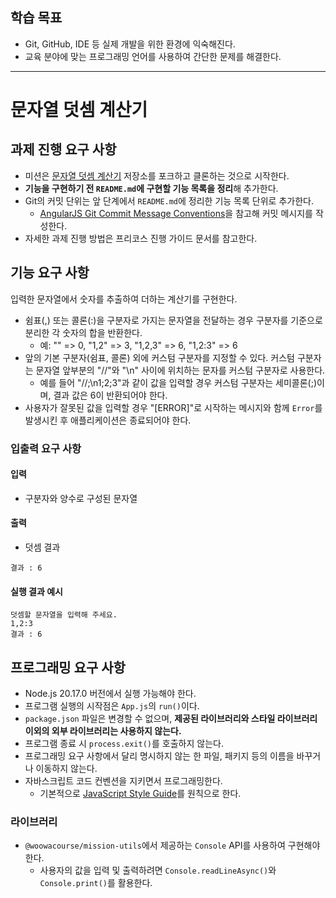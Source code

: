 <div class="MissionView_mission-viewer-body__OXsxc markdown-body"><h2>학습 목표</h2><ul><li>Git, GitHub, IDE 등 실제 개발을 위한 환경에 익숙해진다.</li><li>교육 분야에 맞는 프로그래밍 언어를 사용하여 간단한 문제를 해결한다.</li></ul><hr><h1>문자열 덧셈 계산기</h1><h2>과제 진행 요구 사항</h2><ul><li>미션은 <a href="https://github.com/woowacourse-precourse/javascript-calculator-7">문자열 덧셈 계산기</a> 저장소를 포크하고 클론하는 것으로 시작한다.</li><li><strong>기능을 구현하기 전 <code>README.md</code>에 구현할 기능 목록을 정리</strong>해 추가한다.</li><li>Git의 커밋 단위는 앞 단계에서 <code>README.md</code>에 정리한 기능 목록 단위로 추가한다.<ul><li><a href="https://gist.github.com/stephenparish/9941e89d80e2bc58a153">AngularJS Git Commit Message Conventions</a>을 참고해 커밋 메시지를 작성한다.</li></ul></li><li>자세한 과제 진행 방법은 프리코스 진행 가이드 문서를 참고한다.</li></ul><h2>기능 요구 사항</h2><p>입력한 문자열에서 숫자를 추출하여 더하는 계산기를 구현한다.</p><ul><li>쉼표(,) 또는 콜론(:)을 구분자로 가지는 문자열을 전달하는 경우 구분자를 기준으로 분리한 각 숫자의 합을 반환한다.<ul><li>예: "" =&gt; 0, "1,2" =&gt; 3, "1,2,3" =&gt; 6, "1,2:3" =&gt; 6</li></ul></li><li>앞의 기본 구분자(쉼표, 콜론) 외에 커스텀 구분자를 지정할 수 있다. 커스텀 구분자는 문자열 앞부분의 "//"와 "\n" 사이에 위치하는 문자를 커스텀 구분자로 사용한다.<ul><li>예를 들어 "//;\n1;2;3"과 같이 값을 입력할 경우 커스텀 구분자는 세미콜론(;)이며, 결과 값은 6이 반환되어야 한다.</li></ul></li><li>사용자가 잘못된 값을 입력할 경우 "[ERROR]"로 시작하는 메시지와 함께 <code>Error</code>를 발생시킨 후 애플리케이션은 종료되어야 한다.</li></ul><h3>입출력 요구 사항</h3><h4>입력</h4><ul><li>구분자와 양수로 구성된 문자열</li></ul><h4>출력</h4><ul><li>덧셈 결과</li></ul><pre><code data-highlighted="yes" class="hljs language-ada">결과 : 6
</code></pre><h4>실행 결과 예시</h4><pre><code data-highlighted="yes" class="hljs language-ada">덧셈할 문자열을 입력해 주세요.
<span class="hljs-number">1</span>,<span class="hljs-number">2</span>:<span class="hljs-number">3</span>
결과 : 6
</code></pre><h2>프로그래밍 요구 사항</h2><ul><li>Node.js 20.17.0 버전에서 실행 가능해야 한다.</li><li>프로그램 실행의 시작점은 <code>App.js</code>의 <code>run()</code>이다.</li><li><code>package.json</code> 파일은 변경할 수 없으며, <strong>제공된 라이브러리와 스타일 라이브러리 이외의 외부 라이브러리는 사용하지 않는다.</strong></li><li>프로그램 종료 시 <code>process.exit()</code>를 호출하지 않는다.</li><li>프로그래밍 요구 사항에서 달리 명시하지 않는 한 파일, 패키지 등의 이름을 바꾸거나 이동하지 않는다.</li><li>자바스크립트 코드 컨벤션을 지키면서 프로그래밍한다.<ul><li>기본적으로 <a href="https://github.com/woowacourse/woowacourse-docs/tree/main/styleguide/javascript">JavaScript Style Guide</a>를 원칙으로 한다.</li></ul></li></ul><h3>라이브러리</h3><ul><li><code>@woowacourse/mission-utils</code>에서 제공하는 <code>Console</code> API를 사용하여 구현해야 한다.<ul><li>사용자의 값을 입력 및 출력하려면 <code>Console.readLineAsync()</code>와 <code>Console.print()</code>를 활용한다.</li></ul></li></ul></div>